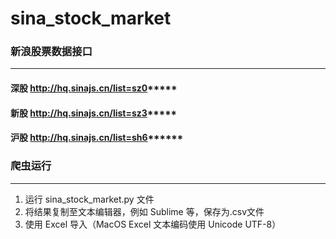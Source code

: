 # sina_stock_market

### 新浪股票数据接口
-----
#### 深股 http://hq.sinajs.cn/list=sz0***** 

#### 新股 http://hq.sinajs.cn/list=sz3*****

#### 沪股 http://hq.sinajs.cn/list=sh6******


### 爬虫运行
-----
1. 运行 sina_stock_market.py 文件
2. 将结果复制至文本编辑器，例如 Sublime 等，保存为.csv文件
3. 使用 Excel 导入（MacOS Excel 文本编码使用 Unicode UTF-8）
